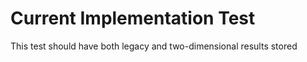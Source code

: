 # Current Implementation Test

This test should have both legacy and two-dimensional results stored
